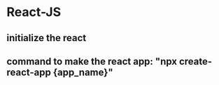 # React-JS

## initialize the react

## command to make the react app: "npx create-react-app {app_name}"
